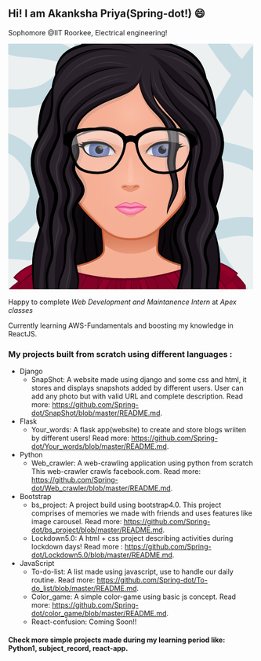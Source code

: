 ## Hi! I am Akanksha Priya(Spring-dot!)  :smile:
Sophomore @IIT Roorkee, Electrical engineering!

![github profile logo](https://github.com/Spring-dot/Spring-dot/blob/master/myAvatar.png)

Happy to complete *Web Development and Maintanence Intern* at *Apex classes*

Currently learning AWS-Fundamentals and boosting my knowledge in ReactJS.
### My projects built from scratch using different languages :
* Django
  * SnapShot: A website made using django and some css and html, it stores and displays snapshots added by different users. User can add any photo but with valid URL and complete description. Read more: https://github.com/Spring-dot/SnapShot/blob/master/README.md.
* Flask
  * Your_words: A flask app(website) to create and store blogs wriiten by different users! Read more: https://github.com/Spring-dot/Your_words/blob/master/README.md.
* Python
  * Web_crawler: A web-crawling application using python from scratch This web-crawler crawls facebook.com. Read more: https://github.com/Spring-dot/Web_crawler/blob/master/README.md.
* Bootstrap
  * bs_project: A project build using bootstrap4.0. This project comprises of memories we made with friends and uses features like image carousel. Read more: https://github.com/Spring-dot/bs_project/blob/master/README.md.
  * Lockdown5.0: A html + css project describing activities during lockdown days! Read more : https://github.com/Spring-dot/Lockdown5.0/blob/master/README.md.
* JavaScript
  * To-do-list: A list made using javascript, use to handle our daily routine. Read more: https://github.com/Spring-dot/To-do_list/blob/master/README.md.
  * Color_game: A simple color-game using basic js concept. Read more: https://github.com/Spring-dot/color_game/blob/master/README.md.
  * React-confusion: Coming Soon!!
#### Check more simple projects made during my learning period like: Python1, subject_record, react-app.


<!--
**Spring-dot/Spring-dot** is a ✨ _special_ ✨ repository because its `README.md` (this file) appears on your GitHub profile.

Here are some ideas to get you started:

- 🔭 I’m currently working on ...
- 🌱 I’m currently learning ...
- 👯 I’m looking to collaborate on ...
- 🤔 I’m looking for help with ...
- 💬 Ask me about ...
- 📫 How to reach me: ...
- 😄 Pronouns: ...
- ⚡ Fun fact: ...
-->
